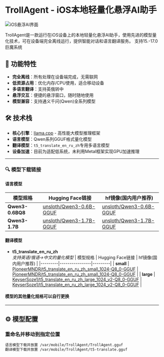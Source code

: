# TrollAgent - iOS本地轻量化悬浮AI助手

![iOS悬浮AI界面]()  


TrollAgent是一款运行在iOS设备上的本地轻量化悬浮AI助手，使用先进的模型量化技术，可在设备端完全离线运行，提供智能对话和语言翻译服务。
支持15.-17.0 巨魔系统

## 🌟 功能特性

- **完全离线**：所有处理在设备端完成，无需联网
- **低资源占用**：优化内存/CPU使用，适合移动设备
- **多语言翻译**：支持英俄转中
- **悬浮交互**：便捷的悬浮窗口，随时随地使用
- **模型兼容**：支持通义千问(Qwen)全系列模型

## 🛠 技术栈

- **核心引擎**：[llama.cpp](https://github.com/ggerganov/llama.cpp) - 高性能大模型推理框架
- **语言模型**：Qwen系列GGUF格式量化模型
- **翻译模型**：`t5_translate_en_ru_zh`专用多语言模型
- **设备加速**：目前为适配低系统，未利用Metal框架实现GPU加速推理

---

### 🔍 模型下载链接

#### 语言模型
| 模型规格 | Hugging Face链接 | hf镜像(国内用户推荐) |
|---------|----------------|---------|
| **Qwen3-0.6BQ8** | [unsloth/Qwen3-0.6B-GGUF](https://huggingface.co/unsloth/Qwen3-0.6B-GGUF/tree/main) | [unsloth/Qwen3-0.6B-GGUF](https://hf-mirror.com/unsloth/Qwen3-0.6B-GGUF/tree/main) |
| **Qwen3-1.7B** | [unsloth/Qwen3-1.7B-GGUF](https://huggingface.co/unsloth/Qwen3-1.7B-GGUF/tree/main)| [unsloth/Qwen3-1.7B-GGUF](https://hf-mirror.com/unsloth/Qwen3-1.7B-GGUF/tree/main) |

#### 翻译模型
- **t5_translate_en_ru_zh**  
  *支持英语/俄语→中文的量化模型*
  | 模型规格 | Hugging Face链接 | hf镜像(国内用户推荐) |
  |---------|----------------|---------|
  | **small** | [PioneerMNDR/t5_translate_en_ru_zh_small_1024-Q8_0-GGUF](https://huggingface.co/PioneerMNDR/t5_translate_en_ru_zh_small_1024-Q8_0-GGUF/tree/main) | [PioneerMNDR/t5_translate_en_ru_zh_small_1024-Q8_0-GGUF](https://hf-mirror.com/PioneerMNDR/t5_translate_en_ru_zh_small_1024-Q8_0-GGUF/tree/main) |
  | **large** | [KeyserSoze1/t5_translate_en_ru_zh_large_1024_v2-Q8_0-GGUF](https://huggingface.co/KeyserSoze1/t5_translate_en_ru_zh_large_1024_v2-Q8_0-GGUF/tree/main) | [KeyserSoze1/t5_translate_en_ru_zh_large_1024_v2-Q8_0-GGUF](https://hf-mirror.com/KeyserSoze1/t5_translate_en_ru_zh_large_1024_v2-Q8_0-GGUF/tree/main) |
  
#### 模型的其他量化规格可以自行更换
---


## ⚙️ 模型配置
### 重命名并移动到指定位置
```bash
语言模型下载并放置 /var/mobile/TrollAgent/TrollAgent.gguf
翻译模型下载并放置 /var/mobile/TrollAgent/t5-translate.gguf
